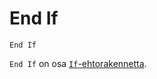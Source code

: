 <!--structure-->
End If
======

```eppabasic
End If
```

`End If` on osa [`If`-ehtorakennetta](manual:if).
